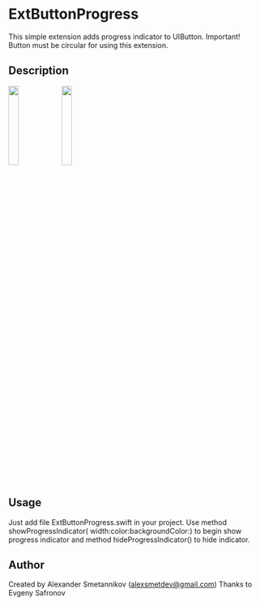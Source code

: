 # ExtButtonProgress
This simple extension adds progress indicator to UIButton. 
Important! Button must be circular for using this extension.

## Description
<img width=20%  src="https://cloud.githubusercontent.com/assets/25868364/24120808/e6340a78-0dc6-11e7-8920-b851f94af0f0.png" />
<img width=20%  src="https://cloud.githubusercontent.com/assets/25868364/24120807/e607dd7c-0dc6-11e7-9bb4-5037dd288c0b.png" />


## Usage
Just add file ExtButtonProgress.swift in your project.
Use method showProgressIndicator( width:color:backgroundColor:) to begin show progress indicator
and method hideProgressIndicator() to hide indicator.

## Author
Created by Alexander Smetannikov (alexsmetdev@gmail.com)
Thanks to Evgeny Safronov
